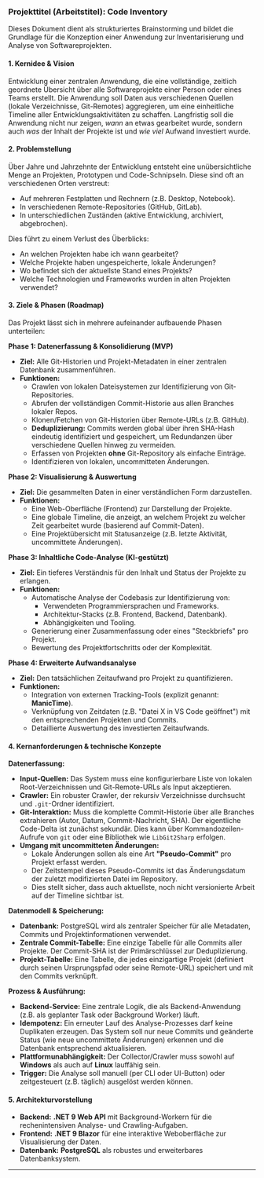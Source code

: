 ### **Projekttitel (Arbeitstitel): Code Inventory**

Dieses Dokument dient als strukturiertes Brainstorming und bildet die Grundlage für die Konzeption einer Anwendung zur Inventarisierung und Analyse von Softwareprojekten.

#### **1. Kernidee & Vision**

Entwicklung einer zentralen Anwendung, die eine vollständige, zeitlich geordnete Übersicht über alle Softwareprojekte einer Person oder eines Teams erstellt. Die Anwendung soll Daten aus verschiedenen Quellen (lokale Verzeichnisse, Git-Remotes) aggregieren, um eine einheitliche Timeline aller Entwicklungsaktivitäten zu schaffen. Langfristig soll die Anwendung nicht nur zeigen, *wann* an etwas gearbeitet wurde, sondern auch *was* der Inhalt der Projekte ist und *wie viel* Aufwand investiert wurde.

#### **2. Problemstellung**

Über Jahre und Jahrzehnte der Entwicklung entsteht eine unübersichtliche Menge an Projekten, Prototypen und Code-Schnipseln. Diese sind oft an verschiedenen Orten verstreut:
* Auf mehreren Festplatten und Rechnern (z.B. Desktop, Notebook).
* In verschiedenen Remote-Repositories (GitHub, GitLab).
* In unterschiedlichen Zuständen (aktive Entwicklung, archiviert, abgebrochen).

Dies führt zu einem Verlust des Überblicks:
* An welchen Projekten habe ich wann gearbeitet?
* Welche Projekte haben ungespeicherte, lokale Änderungen?
* Wo befindet sich der aktuellste Stand eines Projekts?
* Welche Technologien und Frameworks wurden in alten Projekten verwendet?

#### **3. Ziele & Phasen (Roadmap)**

Das Projekt lässt sich in mehrere aufeinander aufbauende Phasen unterteilen:

**Phase 1: Datenerfassung & Konsolidierung (MVP)**
* **Ziel:** Alle Git-Historien und Projekt-Metadaten in einer zentralen Datenbank zusammenführen.
* **Funktionen:**
    * Crawlen von lokalen Dateisystemen zur Identifizierung von Git-Repositories.
    * Abrufen der vollständigen Commit-Historie aus allen Branches lokaler Repos.
    * Klonen/Fetchen von Git-Historien über Remote-URLs (z.B. GitHub).
    * **Deduplizierung:** Commits werden global über ihren SHA-Hash eindeutig identifiziert und gespeichert, um Redundanzen über verschiedene Quellen hinweg zu vermeiden.
    * Erfassen von Projekten **ohne** Git-Repository als einfache Einträge.
    * Identifizieren von lokalen, uncommitteten Änderungen.

**Phase 2: Visualisierung & Auswertung**
* **Ziel:** Die gesammelten Daten in einer verständlichen Form darzustellen.
* **Funktionen:**
    * Eine Web-Oberfläche (Frontend) zur Darstellung der Projekte.
    * Eine globale Timeline, die anzeigt, an welchem Projekt zu welcher Zeit gearbeitet wurde (basierend auf Commit-Daten).
    * Eine Projektübersicht mit Statusanzeige (z.B. letzte Aktivität, uncommittete Änderungen).

**Phase 3: Inhaltliche Code-Analyse (KI-gestützt)**
* **Ziel:** Ein tieferes Verständnis für den Inhalt und Status der Projekte zu erlangen.
* **Funktionen:**
    * Automatische Analyse der Codebasis zur Identifizierung von:
        * Verwendeten Programmiersprachen und Frameworks.
        * Architektur-Stacks (z.B. Frontend, Backend, Datenbank).
        * Abhängigkeiten und Tooling.
    * Generierung einer Zusammenfassung oder eines "Steckbriefs" pro Projekt.
    * Bewertung des Projektfortschritts oder der Komplexität.

**Phase 4: Erweiterte Aufwandsanalyse**
* **Ziel:** Den tatsächlichen Zeitaufwand pro Projekt zu quantifizieren.
* **Funktionen:**
    * Integration von externen Tracking-Tools (explizit genannt: **ManicTime**).
    * Verknüpfung von Zeitdaten (z.B. "Datei X in VS Code geöffnet") mit den entsprechenden Projekten und Commits.
    * Detaillierte Auswertung des investierten Zeitaufwands.

#### **4. Kernanforderungen & technische Konzepte**

**Datenerfassung:**
* **Input-Quellen:** Das System muss eine konfigurierbare Liste von lokalen Root-Verzeichnissen und Git-Remote-URLs als Input akzeptieren.
* **Crawler:** Ein robuster Crawler, der rekursiv Verzeichnisse durchsucht und `.git`-Ordner identifiziert.
* **Git-Interaktion:** Muss die komplette Commit-Historie über alle Branches extrahieren (Autor, Datum, Commit-Nachricht, SHA). Der eigentliche Code-Delta ist zunächst sekundär. Dies kann über Kommandozeilen-Aufrufe von `git` oder eine Bibliothek wie `LibGit2Sharp` erfolgen.
* **Umgang mit uncommitteten Änderungen:**
    * Lokale Änderungen sollen als eine Art **"Pseudo-Commit"** pro Projekt erfasst werden.
    * Der Zeitstempel dieses Pseudo-Commits ist das Änderungsdatum der zuletzt modifizierten Datei im Repository.
    * Dies stellt sicher, dass auch aktuellste, noch nicht versionierte Arbeit auf der Timeline sichtbar ist.

**Datenmodell & Speicherung:**
* **Datenbank:** PostgreSQL wird als zentraler Speicher für alle Metadaten, Commits und Projektinformationen verwendet.
* **Zentrale Commit-Tabelle:** Eine einzige Tabelle für alle Commits aller Projekte. Der Commit-SHA ist der Primärschlüssel zur Deduplizierung.
* **Projekt-Tabelle:** Eine Tabelle, die jedes einzigartige Projekt (definiert durch seinen Ursprungspfad oder seine Remote-URL) speichert und mit den Commits verknüpft.

**Prozess & Ausführung:**
* **Backend-Service:** Eine zentrale Logik, die als Backend-Anwendung (z.B. als geplanter Task oder Background Worker) läuft.
* **Idempotenz:** Ein erneuter Lauf des Analyse-Prozesses darf keine Duplikaten erzeugen. Das System soll nur neue Commits und geänderte Status (wie neue uncommittete Änderungen) erkennen und die Datenbank entsprechend aktualisieren.
* **Plattformunabhängigkeit:** Der Collector/Crawler muss sowohl auf **Windows** als auch auf **Linux** lauffähig sein.
* **Trigger:** Die Analyse soll manuell (per CLI oder UI-Button) oder zeitgesteuert (z.B. täglich) ausgelöst werden können.

#### **5. Architekturvorstellung**

* **Backend:** **.NET 9 Web API** mit Background-Workern für die rechenintensiven Analyse- und Crawling-Aufgaben.
* **Frontend:** **.NET 9 Blazor** für eine interaktive Weboberfläche zur Visualisierung der Daten.
* **Datenbank:** **PostgreSQL** als robustes und erweiterbares Datenbanksystem.

---